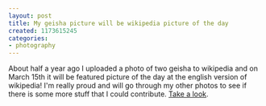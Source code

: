 ```yaml
---
layout: post
title: My geisha picture will be wikipedia picture of the day
created: 1173615245
categories:
- photography
---
```

About half a year ago I uploaded a photo of two geisha to wikipedia and on March 15th it will be featured picture of the day at the english version of wikipedia! I'm really proud and will go through my other photos to see if there is some more stuff that I could contribute. <a href="http://en.wikipedia.org/wiki/Template:POTD/2007-03-15" target="_blank" title="Picture of the day">Take a look</a>.<br /><br />
